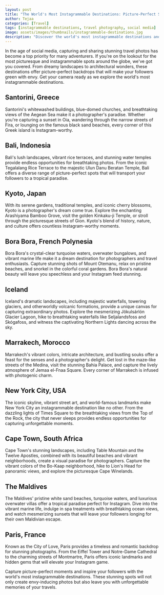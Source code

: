 ```yaml
---
layout: post
title: "The World's Most Instagrammable Destinations: Picture-Perfect Spots"
author: Tejaa
categories: [Travel]
tags: [instagrammable destinations, travel photography, social media]
image: assets/images/thumbnails/instagrammable-destinations.jpg
description: "Discover the world's most instagrammable destinations and capture picture-perfect moments that will make your followers green with envy."
---
```


In the age of social media, capturing and sharing stunning travel photos has become a top priority for many adventurers. If you're on the lookout for the most picturesque and instagrammable spots around the globe, we've got you covered. From dreamy landscapes to architectural wonders, these destinations offer picture-perfect backdrops that will make your followers green with envy. Get your camera ready as we explore the world's most instagrammable destinations.

## Santorini, Greece

Santorini's whitewashed buildings, blue-domed churches, and breathtaking views of the Aegean Sea make it a photographer's paradise. Whether you're capturing a sunset in Oia, wandering through the narrow streets of Fira, or lounging on the famous black sand beaches, every corner of this Greek island is Instagram-worthy.

## Bali, Indonesia

Bali's lush landscapes, vibrant rice terraces, and stunning water temples provide endless opportunities for breathtaking photos. From the iconic Tegalalang Rice Terrace to the majestic Ulun Danu Beratan Temple, Bali offers a diverse range of picture-perfect spots that will transport your followers to a tropical paradise.

## Kyoto, Japan

With its serene gardens, traditional temples, and iconic cherry blossoms, Kyoto is a photographer's dream come true. Explore the enchanting Arashiyama Bamboo Grove, visit the golden Kinkaku-ji Temple, or stroll through the picturesque streets of Gion. Kyoto's blend of history, nature, and culture offers countless Instagram-worthy moments.

## Bora Bora, French Polynesia

Bora Bora's crystal-clear turquoise waters, overwater bungalows, and vibrant marine life make it a dream destination for photographers and travel enthusiasts. Capture stunning shots of Mount Otemanu, relax on pristine beaches, and snorkel in the colorful coral gardens. Bora Bora's natural beauty will leave you speechless and your Instagram feed stunning.

## Iceland

Iceland's dramatic landscapes, including majestic waterfalls, towering glaciers, and otherworldly volcanic formations, provide a unique canvas for capturing extraordinary photos. Explore the mesmerizing Jökulsárlón Glacier Lagoon, hike to breathtaking waterfalls like Seljalandsfoss and Skógafoss, and witness the captivating Northern Lights dancing across the sky.

## Marrakech, Morocco

Marrakech's vibrant colors, intricate architecture, and bustling souks offer a feast for the senses and a photographer's delight. Get lost in the maze-like streets of the Medina, visit the stunning Bahia Palace, and capture the lively atmosphere of Jemaa el-Fnaa Square. Every corner of Marrakech is infused with photogenic charm.

## New York City, USA

The iconic skyline, vibrant street art, and world-famous landmarks make New York City an instagrammable destination like no other. From the dazzling lights of Times Square to the breathtaking views from the Top of the Rock, the city that never sleeps provides endless opportunities for capturing unforgettable moments.

## Cape Town, South Africa

Cape Town's stunning landscapes, including Table Mountain and the Twelve Apostles, combined with its beautiful beaches and vibrant neighborhoods, create a visual paradise for photographers. Capture the vibrant colors of the Bo-Kaap neighborhood, hike to Lion's Head for panoramic views, and explore the picturesque Cape Winelands.

## The Maldives

The Maldives' pristine white sand beaches, turquoise waters, and luxurious overwater villas offer a tropical paradise perfect for Instagram. Dive into the vibrant marine life, indulge in spa treatments with breathtaking ocean views, and watch mesmerizing sunsets that will leave your followers longing for their own Maldivian escape.

## Paris, France

Known as the City of Love, Paris provides a timeless and romantic backdrop for stunning photographs. From the Eiffel Tower and Notre-Dame Cathedral to the charming streets of Montmartre, Paris offers iconic landmarks and hidden gems that will elevate your Instagram game.

Capture picture-perfect moments and inspire your followers with the world's most instagrammable destinations. These stunning spots will not only create envy-inducing photos but also leave you with unforgettable memories of your travels.
